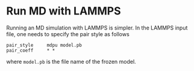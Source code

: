 # Run MD with LAMMPS

Running an MD simulation with LAMMPS is simpler. In the LAMMPS input file, one needs to specify the pair style as follows

```lammps
pair_style     mdpu model.pb
pair_coeff     * *
```
where `model.pb` is the file name of the frozen model. 
